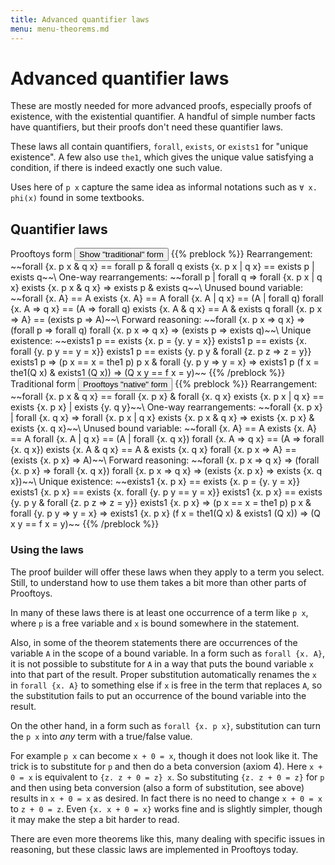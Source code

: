 ```yaml
---
title: Advanced quantifier laws
menu: menu-theorems.md
---
```


# Advanced quantifier laws

These are mostly needed for more advanced proofs, especially proofs of
existence, with the existential quantifier.  A handful of simple
number facts have quantifiers, but their proofs don't need these
quantifier laws.

These laws all contain quantifiers, `forall`, `exists`, or `exists1`
for "unique existence".  A few also use `the1`, which gives the unique
value satisfying a condition, if there is indeed exactly one such value.

Uses here of `p x` capture the same idea as informal notations such as
`∀ x. phi(x)` found in some textbooks.

## Quantifier laws

<span id=hello>
Prooftoys form
<input type=button value="Show &quot;traditional&quot; form"
 onclick="$('#hello').toggle(); $('#goodbye').toggle()">
{{% preblock %}}
Rearrangement:
~~forall {x. p x & q x} == forall p & forall q
exists {x. p x | q x} == exists p | exists q~~\
One-way rearrangements:
~~forall p | forall q => forall {x. p x | q x}
exists {x. p x & q x} => exists p & exists q~~\
Unused bound variable:
~~forall {x. A} == A
exists {x. A} == A
forall {x. A | q x} == (A | forall q)
forall {x. A => q x} == (A => forall q)
exists {x. A & q x} == A & exists q
forall {x. p x => A} == (exists p => A)~~\
Forward reasoning:
~~forall {x. p x => q x} => (forall p => forall q)
forall {x. p x => q x} => (exists p => exists q)~~\
Unique existence:
~~exists1 p == exists {x. p = {y. y = x}}
exists1 p == exists {x. forall {y. p y == y = x}}
exists1 p == exists {y. p y & forall {z. p z => z = y}}
exists1 p => (p x == x = the1 p)
p x & forall {y. p y => y = x} => exists1 p
(f x = the1(Q x) & exists1 (Q x)) => (Q x y == f x = y)~~
{{% /preblock %}}
</span>

<span id=goodbye class=hidden>
Traditional form
<input type=button value="Prooftoys &quot;native&quot; form"
 onclick="$('#hello').toggle(); $('#goodbye').toggle()">
{{% preblock %}}
Rearrangement:
~~forall {x. p x & q x} == forall {x. p x} & forall {x. q x}
exists {x. p x | q x} == exists {x. p x} | exists {y. q y}~~\
One-way rearrangements:
~~forall {x. p x} | forall {x. q x} => forall {x. p x | q x}
exists {x. p x & q x} => exists {x. p x} & exists {x. q x}~~\
Unused bound variable:
~~forall {x. A} == A
exists {x. A} == A
forall {x. A | q x} == (A | forall {x. q x})
forall {x. A => q x} == (A => forall {x. q x})
exists {x. A & q x} == A & exists {x. q x}
forall {x. p x => A} == (exists {x. p x} => A)~~\
Forward reasoning:
~~forall {x. p x => q x} => (forall {x. p x} => forall {x. q x})
forall {x. p x => q x} => (exists {x. p x} => exists {x. q x})~~\
Unique existence:
~~exists1 {x. p x} == exists {x. p = {y. y = x}}
exists1 {x. p x} == exists {x. forall {y. p y == y = x}}
exists1 {x. p x} == exists {y. p y & forall {z. p z => z = y}}
exists1 {x. p x} => (p x == x = the1 p)
p x & forall {y. p y => y = x} => exists1 {x. p x}
(f x = the1(Q x) & exists1 (Q x)) => (Q x y == f x = y)~~
{{% /preblock %}}
</span>

### Using the laws

The proof builder will offer these laws when they apply to a term you
select.  Still, to understand how to use them takes a bit more
than other parts of Prooftoys.

In many of these laws there is at least one occurrence of
a term like `p x`, where `p` is a free variable and `x` is
bound somewhere in the statement.

Also, in some of the theorem statements there are occurrences of the
variable `A` in the scope of a bound variable.  In a form such as
`forall {x. A}`, it is not possible to substitute for `A` in a way
that puts the bound variable `x` into that part of the result.  Proper
substitution automatically renames the `x` in `forall {x. A}` to
something else if `x` is free in the term that replaces `A`, so the
substitution fails to put an occurrence of the bound variable into the
result.

On the other hand, in a form such as `forall {x. p x}`, substitution
can turn the `p x` into _any_ term with a true/false value.

For example `p x` can become `x + 0 = x`, though it does not look like
it.  The trick is to substitute for `p` and then do a beta conversion
(axiom 4).  Here `x + 0 = x` is equivalent to `{z. z + 0 = z} x`.  So
substituting `{z. z + 0 = z}` for `p` and then using beta conversion
(also a form of substitution, see above) results in `x + 0 = x` as
desired.  In fact there is no need to change `x + 0 = x` to `z + 0 =
z`.  Even `{x. x + 0 = x}` works fine and is slightly simpler, though
it may make the step a bit harder to read.

There are even more theorems like this, many dealing with specific
issues in reasoning, but these classic laws are implemented in
Prooftoys today.
